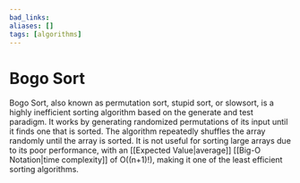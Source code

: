 ```yaml
---
bad_links: 
aliases: []
tags: [algorithms]
---
```

# Bogo Sort

Bogo Sort, also known as permutation sort, stupid sort, or slowsort, is a highly inefficient sorting algorithm based on the generate and test paradigm. It works by generating randomized permutations of its input until it finds one that is sorted. The algorithm repeatedly shuffles the array randomly until the array is sorted. It is not useful for sorting large arrays due to its poor performance, with an [[Expected Value|average]] [[Big-O Notation|time complexity]] of O((n+1)!), making it one of the least efficient sorting algorithms.